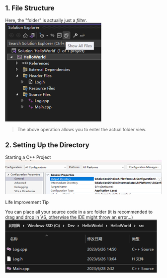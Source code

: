 ## 1. File Structure

Here, the "folder" is actually just a *filter*.
![](./storage%20bag/Pasted%20image%2020230627181056.png)

> The above operation allows you to enter the actual folder view.

## 2. Setting Up the Directory

Starting a C++ Project
![](./storage%20bag/Pasted%20image%2020230627202508.png)

Life Improvement Tip

You can place all your source code in a src folder (it is recommended to drag and drop in VS, otherwise the IDE might throw an error...)
![](./storage%20bag/Pasted%20image%2020230701105726.png)